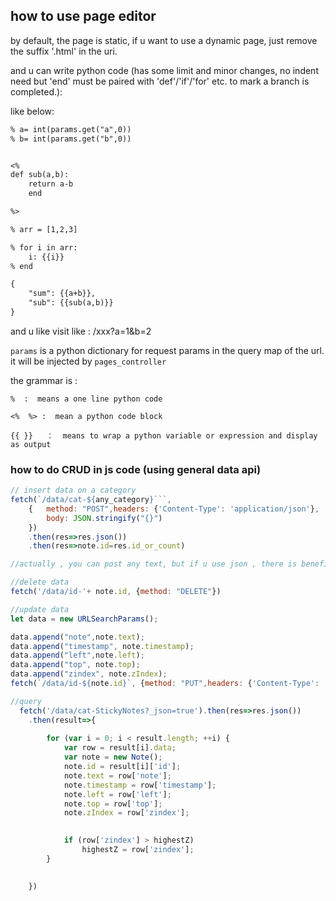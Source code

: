 ## how to use page editor

by default, the page is static, if u want to use a dynamic page,
just remove the suffix '.html' in the uri.

and u can write python code (has some limit and minor changes, no indent need but 
'end' must be paired with 'def'/'if'/'for' etc. to mark a branch is completed.):

like below:

```txt
% a= int(params.get("a",0))
% b= int(params.get("b",0))


<%
def sub(a,b):
    return a-b
    end

%>

% arr = [1,2,3]

% for i in arr:
    i: {{i}}
% end

{
    "sum": {{a+b}},
    "sub": {{sub(a,b)}}
}


```
and u like visit like : /xxx?a=1&b=2


`params` is a python dictionary for request params in the query map of the url.
it will be injected by `pages_controller`


the grammar is :

```text
%  :  means a one line python code

<%  %> :  mean a python code block

{{ }}   ：  means to wrap a python variable or expression and display as output

```


### how to do CRUD in js code (using general data api)

```js
// insert data on a category
fetch(`/data/cat-${any_category}```, 
    {   method: "POST",headers: {'Content-Type': 'application/json'},
        body: JSON.stringify("{}")
    })
    .then(res=>res.json())
    .then(res=>note.id=res.id_or_count)

//actually , you can post any text, but if u use json , there is benefit from it.
```

```js
//delete data
fetch('/data/id-'+ note.id, {method: "DELETE"})
```

```js
//update data
let data = new URLSearchParams();

data.append("note",note.text);
data.append("timestamp", note.timestamp);
data.append("left",note.left);
data.append("top", note.top);
data.append("zindex", note.zIndex);
fetch(`/data/id-${note.id}`, {method: "PUT",headers: {'Content-Type': 'application/json'}, body: JSON.stringify(Object.fromEntries(data))})


```
```js
//query 
  fetch('/data/cat-StickyNotes?_json=true').then(res=>res.json())
    .then(result=>{
    
        for (var i = 0; i < result.length; ++i) {
            var row = result[i].data;
            var note = new Note();
            note.id = result[i]['id'];
            note.text = row['note'];
            note.timestamp = row['timestamp'];
            note.left = row['left'];
            note.top = row['top'];
            note.zIndex = row['zindex'];

           
            if (row['zindex'] > highestZ)
                highestZ = row['zindex'];
        }

      
    })

```


